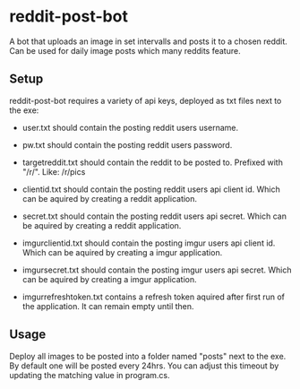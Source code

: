 # reddit-post-bot
A bot that uploads an image in set intervalls and posts it to a chosen reddit. Can be used for daily image posts which many reddits feature.


## Setup
reddit-post-bot requires a variety of api keys, deployed as txt files next to the exe:
* user.txt should contain the posting reddit users username.
* pw.txt should contain the posting reddit users password.
* targetreddit.txt should contain the reddit to be posted to. Prefixed with "/r/". Like: /r/pics

* clientid.txt should contain the posting reddit users api client id. Which can be aquired by creating a reddit application.
* secret.txt should contain the posting reddit users api secret. Which can be aquired by creating a reddit application.

* imgurclientid.txt should contain the posting imgur users api client id. Which can be aquired by creating a imgur application.
* imgursecret.txt should contain the posting imgur users api secret. Which can be aquired by creating a imgur application.

* imgurrefreshtoken.txt contains a refresh token aquired after first run of the application. It can remain empty until then.

## Usage
Deploy all images to be posted into a folder named "posts" next to the exe. 
By default one will be posted every 24hrs. You can adjust this timeout by updating the matching value in program.cs.
